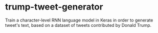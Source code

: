 # trump-tweet-generator

Train a character-level RNN language model in Keras in order to generate tweet's text, based on a dataset of tweets contributed by Donald Trump.
